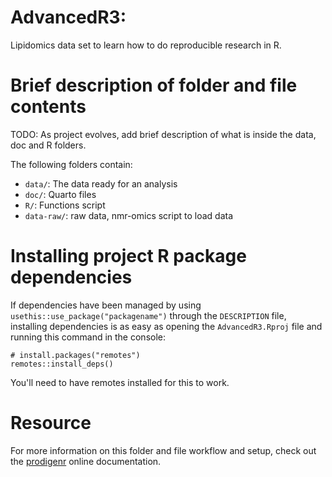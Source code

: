 # AdvancedR3:

Lipidomics data set to learn how to do reproducible research in R.

# Brief description of folder and file contents

TODO: As project evolves, add brief description of what is inside the
data, doc and R folders.

The following folders contain:

-   `data/`: The data ready for an analysis
-   `doc/`: Quarto files
-   `R/`: Functions script
-   `data-raw/`: raw data, nmr-omics script to load data

# Installing project R package dependencies

If dependencies have been managed by using
`usethis::use_package("packagename")` through the `DESCRIPTION` file,
installing dependencies is as easy as opening the `AdvancedR3.Rproj`
file and running this command in the console:

```         
# install.packages("remotes")
remotes::install_deps()
```

You'll need to have remotes installed for this to work.

# Resource

For more information on this folder and file workflow and setup, check
out the [prodigenr](https://rostools.github.io/prodigenr) online
documentation.
